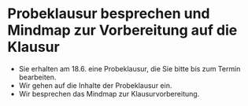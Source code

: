 # Probeklausur besprechen und Mindmap zur Vorbereitung auf die Klausur

* Sie erhalten am 18.6. eine Probeklausur, die Sie bitte bis zum Termin bearbeiten.  
* Wir gehen auf die Inhalte der Probeklausur ein.  
* Wir besprechen das Mindmap zur Klausurvorbereitung.  
